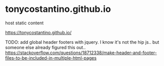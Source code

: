# tonycostantino.github.io
host static content

https://tonycostantino.github.io/


TODO: add global header footers with jquery.   I know it's not the hip js..   but someone else already figured this out..
https://stackoverflow.com/questions/18712338/make-header-and-footer-files-to-be-included-in-multiple-html-pages
